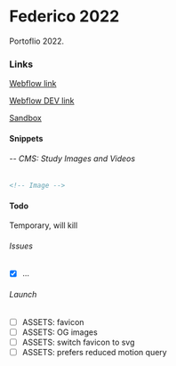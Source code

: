 # Federico 2022

Portoflio 2022.

### Links

[Webflow link](https://federico22.webflow.io/)

[Webflow DEV link](https://webflow.com/design/federico22)

[Sandbox](https://codesandbox.io/s/federico22-relay-9b1zwc)

#### Snippets

###### -- CMS: Study Images and Videos

```html
<!-- Image -->
```

#### Todo

Temporary, will kill

###### Issues

- [x] ...

###### Launch

- [ ] ASSETS: favicon
- [ ] ASSETS: OG images
- [ ] ASSETS: switch favicon to svg
- [ ] ASSETS: prefers reduced motion query
